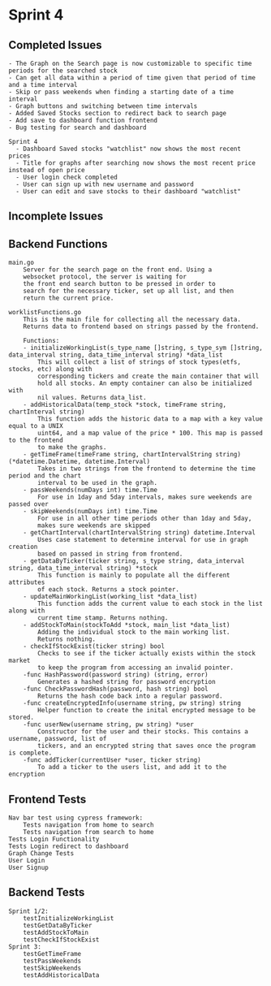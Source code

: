 # Sprint 4

## Completed Issues
    - The Graph on the Search page is now customizable to specific time periods for the searched stock
    - Can get all data within a period of time given that period of time and a time interval
    - Skip or pass weekends when finding a starting date of a time interval
    - Graph buttons and switching between time intervals 
    - Added Saved Stocks section to redirect back to search page
    - Add save to dashboard function frontend
    - Bug testing for search and dashboard
    
    Sprint 4
      - Dashboard Saved stocks "watchlist" now shows the most recent prices
      - Title for graphs after searching now shows the most recent price instead of open price
      - User login check completed
      - User can sign up with new username and password 
      - User can edit and save stocks to their dashboard "watchlist"

## Incomplete Issues


## Backend Functions
    main.go
        Server for the search page on the front end. Using a
        websocket protocol, the server is waiting for 
        the front end search button to be pressed in order to
        search for the necessary ticker, set up all list, and then 
        return the current price.

    worklistFunctions.go
        This is the main file for collecting all the necessary data. 
        Returns data to frontend based on strings passed by the frontend.

        Functions:
        - initializeWorkingList(s_type_name []string, s_type_sym []string, data_interval string, data_time_interval string) *data_list
            This will collect a list of strings of stock types(etfs, stocks, etc) along with 
            corresponding tickers and create the main container that will 
            hold all stocks. An empty container can also be initialized with 
            nil values. Returns data_list.
        - addHistoricalData(temp_stock *stock, timeFrame string, chartInterval string) 
            This function adds the historic data to a map with a key value equal to a UNIX 
            uint64, and a map value of the price * 100. This map is passed to the frontend
            to make the graphs.
        - getTimeFrame(timeFrame string, chartIntervalString string) (*datetime.Datetime, datetime.Interval)
            Takes in two strings from the frontend to determine the time period and the chart
            interval to be used in the graph.
        - passWeekends(numDays int) time.Time
            For use in 1day and 5day intervals, makes sure weekends are passed over
        - skipWeekends(numDays int) time.Time
            For use in all other time periods other than 1day and 5day,
            makes sure weekends are skipped
        - getChartInterval(chartIntervalString string) datetime.Interval
            Uses case statement to determine interval for use in graph creation
            based on passed in string from frontend.
        - getDataByTicker(ticker string, s_type string, data_interval string, data_time_interval string) *stock
            This function is mainly to populate all the different attributes 
            of each stock. Returns a stock pointer. 
        - updateMainWorkingList(working_list *data_list)
            This function adds the current value to each stock in the list along with 
            current time stamp. Returns nothing.
        - addStockToMain(stockToAdd *stock, main_list *data_list)
            Adding the individual stock to the main working list. 
            Returns nothing.
        - checkIfStockExist(ticker string) bool 
            Checks to see if the ticker actually exists within the stock market
            to keep the program from accessing an invalid pointer.
        -func HashPassword(password string) (string, error)
            Generates a hashed string for password encryption
        -func CheckPasswordHash(password, hash string) bool 
            Returns the hash code back into a regular password. 
        -func createEncryptedInfo(username string, pw string) string 
            Helper function to create the inital encrypted message to be stored.
        -func userNew(username string, pw string) *user 
            Constructor for the user and their stocks. This contains a username, password, list of 
            tickers, and an encrypted string that saves once the program is complete. 
        -func addTicker(currentUser *user, ticker string) 
            To add a ticker to the users list, and add it to the encryption

## Frontend Tests
    Nav bar test using cypress framework:
        Tests navigation from home to search
        Tests navigation from search to home
    Tests Login Functionality
    Tests Login redirect to dashboard
    Graph Change Tests
    User Login
    User Signup

## Backend Tests
    Sprint 1/2:
        testInitializeWorkingList
        testGetDataByTicker
        testAddStockToMain
        testCheckIfStockExist
    Sprint 3:
        testGetTimeFrame
        testPassWeekends
        testSkipWeekends
        testAddHistoricalData



